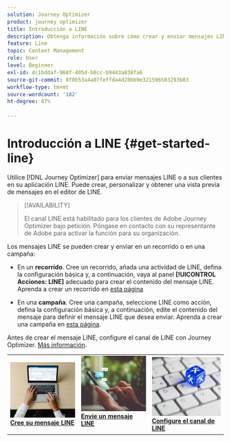 ```yaml
---
solution: Journey Optimizer
product: journey optimizer
title: Introducción a LINE
description: Obtenga información sobre cómo crear y enviar mensajes LINE en Journey Optimizer
feature: Line
topic: Content Management
role: User
level: Beginner
exl-id: dc1bddaf-968f-405d-b8cc-b9443a838fa6
source-git-commit: 8f0b53a4a07feffda4d28bb9e321596503293b03
workflow-type: tm+mt
source-wordcount: '182'
ht-degree: 87%

---
```


# Introducción a LINE {#get-started-line}

Utilice [!DNL Journey Optimizer] para enviar mensajes LINE o a sus clientes en su aplicación LINE. Puede crear, personalizar y obtener una vista previa de mensajes en el editor de LINE.

>[!AVAILABILITY]
>
>El canal LINE está habilitado para los clientes de Adobe Journey Optimizer bajo petición. Póngase en contacto con su representante de Adobe para activar la función para su organización.

Los mensajes LINE se pueden crear y enviar en un recorrido o en una campaña:

* En un **recorrido**. Cree un recorrido, añada una actividad de LINE, defina la configuración básica y, a continuación, vaya al panel **[!UICONTROL Acciones: LINE]** adecuado para crear el contenido del mensaje LINE. Aprenda a crear un recorrido en [esta página](../building-journeys/journey-gs.md)

* En una **campaña**. Cree una campaña, seleccione LINE como acción, defina la configuración básica y, a continuación, edite el contenido del mensaje para definir el mensaje LINE que desea enviar. Aprenda a crear una campaña en [esta página](../campaigns/create-campaign.md#configure).

Antes de crear el mensaje LINE, configure el canal de LINE con Journey Optimizer. [Más información](line-configuration.md).

<table style="table-layout:fixed"><tr style="border: 0;">
<td>
<a href="create-line.md">
<img alt="Posible cliente" src="../assets/do-not-localize/sms-create.jpeg">
</a>
<div><a href="create-line.md"><strong>Cree su mensaje LINE</strong>
</div>
</td>
<td>
<a href="send-line.md">
<img alt="Poco frecuente" src="../assets/do-not-localize/sms-sending.jpg">
</a>
<div>
<a href="send-line.md"><strong>Envíe un mensaje LINE</strong></a>
</div>
<p></td>
<td>
<a href="line-configuration.md">
<img alt="Poco frecuente" src="../assets/do-not-localize/inapp-config.jpg">
<div>
<a href="line-configuration.md"><strong>Configure el canal de LINE</strong>
</a>
</div>
</td>
</tr></table>
